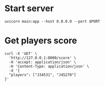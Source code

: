 # Start server
```shell
uvicorn main:app --host 0.0.0.0 --port $PORT
```

# Get players score
```shell
curl -X 'GET' \
  'http://127.0.0.1:8000/score' \
  -H 'accept: application/json' \
  -H 'Content-Type: application/json' \
  -d '{
  "players": ["J34531", "J45270"]
}'
```
